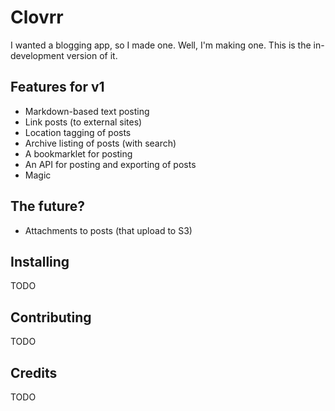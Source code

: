 # Clovrr

I wanted a blogging app, so I made one. Well, I'm making one. This is the in-development version of it.

## Features for v1

- Markdown-based text posting
- Link posts (to external sites)
- Location tagging of posts
- Archive listing of posts (with search)
- A bookmarklet for posting
- An API for posting and exporting of posts
- Magic

## The future?

- Attachments to posts (that upload to S3)

## Installing

TODO

## Contributing

TODO

## Credits

TODO